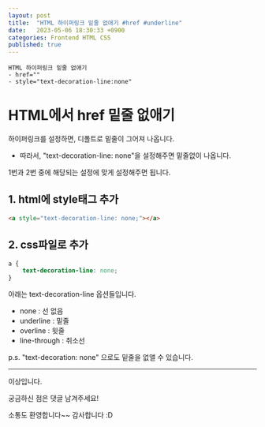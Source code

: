 ```yaml
---
layout: post
title:  "HTML 하이퍼링크 밑줄 없애기 #href #underline"
date:   2023-05-06 18:30:33 +0900
categories: Frontend HTML CSS
published: true
---
```

```
HTML 하이퍼링크 밑줄 없애기
- href=""
- style="text-decoration-line:none"
```

# HTML에서 href 밑줄 없애기

하이퍼링크를 설정하면, 디폴트로 밑줄이 그어져 나옵니다.
- 따라서, "text-decoration-line: none"을 설정해주면 밑줄없이 나옵니다.

1번과 2번 중에 해당되는 설정에 맞게 설정해주면 됩니다.

## 1. html에 style태그 추가

```html
<a style="text-decoration-line: none;"></a>
```
## 2. css파일로 추가

```css
a {
    text-decoration-line: none;
}
```

아래는 text-decoration-line 옵션들입니다.

- none : 선 없음
- underline : 밑줄
- overline : 윗줄
- line-through : 취소선

p.s. "text-decoration: none" 으로도 밑줄을 없앨 수 있습니다.

---

이상입니다.

궁금하신 점은 댓글 남겨주세요!

소통도 환영합니다~~ 감사합니다 :D